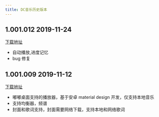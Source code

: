 ```yaml
---
title: DC音乐历史版本
---
```


## 1.001.012 2019-11-24

[下载地址](http://car-launcher.dudu-lucky.com:7000/upload/app_icon/79fef2477030482391fe60554a326292/temp.apk)

- 自动播放,进度记忆
- bug 修复

## 1.001.009 2019-11-12

[下载地址](http://car-launcher.dudu-lucky.com:7000/upload/app_icon/7823d8842ff34e47b6ab0cbb31fb7ded/temp.apk)

- 嘟嘟桌面支持的播放器，基于安卓 material design 开发，仅支持本地音乐
- 支持均衡器，频谱
- 封面和歌词支持，封面需要网络下载，支持本地和网络歌词
